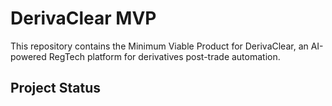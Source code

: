 # DerivaClear MVP

This repository contains the Minimum Viable Product for DerivaClear, an AI-powered RegTech platform for derivatives post-trade automation.

## Project Status
